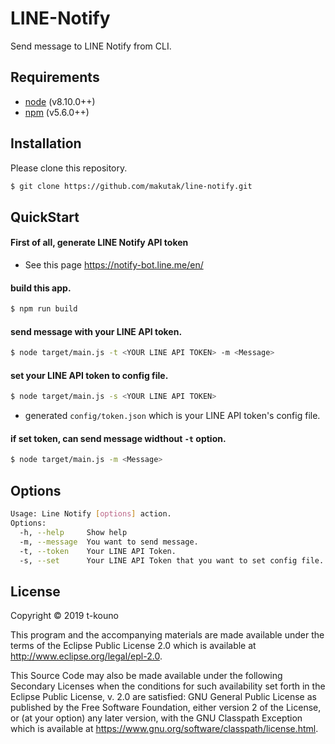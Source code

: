 # LINE-Notify

Send message to LINE Notify from CLI.

## Requirements
* [node](https://nodejs.org/en/) (v8.10.0++)
* [npm](https://www.npmjs.com/) (v5.6.0++)

## Installation

Please clone this repository.
```bash
$ git clone https://github.com/makutak/line-notify.git
```

## QuickStart
#### First of all, generate LINE Notify API token
* See this page https://notify-bot.line.me/en/

#### build this app.
``` bash
$ npm run build
```

#### send message with your LINE API token.

```bash
$ node target/main.js -t <YOUR LINE API TOKEN> -m <Message>
```
#### set your LINE API token to config file.
``` bash
$ node target/main.js -s <YOUR LINE API TOKEN>
```
* generated ```config/token.json``` which is your LINE API token's config file.

####  if set token, can send message widthout ```-t``` option.

``` bash
$ node target/main.js -m <Message>
```

## Options

``` bash
Usage: Line Notify [options] action.
Options:
  -h, --help     Show help
  -m, --message  You want to send message.
  -t, --token    Your LINE API Token.
  -s, --set      Your LINE API Token that you want to set config file.
```

## License

Copyright © 2019 t-kouno

This program and the accompanying materials are made available under the
terms of the Eclipse Public License 2.0 which is available at
http://www.eclipse.org/legal/epl-2.0.

This Source Code may also be made available under the following Secondary
Licenses when the conditions for such availability set forth in the Eclipse
Public License, v. 2.0 are satisfied: GNU General Public License as published by
the Free Software Foundation, either version 2 of the License, or (at your
option) any later version, with the GNU Classpath Exception which is available
at https://www.gnu.org/software/classpath/license.html.
